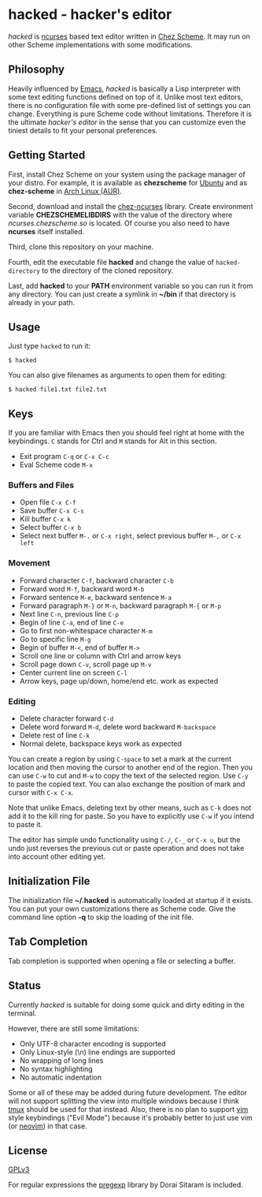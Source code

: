 # hacked - hacker's editor

*hacked* is [ncurses](https://invisible-island.net/ncurses/) based text editor written in [Chez Scheme](https://cisco.github.io/ChezScheme/). It may run on other Scheme implementations with some modifications.

## Philosophy

Heavily influenced by [Emacs](https://www.gnu.org/software/emacs/), *hacked* is basically a Lisp interpreter with some text editing functions defined on top of it. Unlike most text editors, there is no configuration file with some pre-defined list of settings you can change. Everything is pure Scheme code without limitations. Therefore it is the ultimate *hacker's editor* in the sense that you can customize even the tiniest details to fit your personal preferences.

## Getting Started

First, install Chez Scheme on your system using the package manager of your distro. For example, it is available as **chezscheme** for [Ubuntu](https://packages.ubuntu.com/hirsute/chezscheme) and as **chez-scheme** in [Arch Linux (AUR)]( https://aur.archlinux.org/packages/chez-scheme/).

Second, download and install the [chez-ncurses](https://github.com/akce/chez-ncurses) library. Create environment variable **CHEZSCHEMELIBDIRS** with the value of the directory where *ncurses.chezscheme.so* is located. Of course you also need to have **ncurses** itself installed.

Third, clone this repository on your machine.

Fourth, edit the executable file **hacked** and change the value of `hacked-directory` to the directory of the cloned repository.

Last, add **hacked** to your **PATH** environment variable so you can run it from any directory. You can just create a symlink in **~/bin** if that directory is already in your path.

## Usage

Just type `hacked` to run it:

```
$ hacked
```

You can also give filenames as arguments to open them for editing:

```
$ hacked file1.txt file2.txt
```

## Keys

If you are familiar with Emacs then you should feel right at home with the keybindings. `C` stands for Ctrl and `M` stands for Alt in this section.

* Exit program `C-q` or `C-x C-c`
* Eval Scheme code `M-x`

### Buffers and Files

* Open file `C-x C-f`
* Save buffer `C-x C-s`
* Kill buffer `C-x k`
* Select buffer `C-x b`
* Select next buffer `M-.` or `C-x right`, select previous buffer `M-,` or `C-x left`

### Movement

* Forward character `C-f`, backward character `C-b`
* Forward word `M-f`, backward word `M-b`
* Forward sentence `M-e`, backward sentence `M-a`
* Forward paragraph `M-}` or `M-n`, backward paragraph `M-{` or `M-p`
* Next line `C-n`, previous line `C-p`
* Begin of line `C-a`, end of line `C-e`
* Go to first non-whitespace character `M-m`
* Go to specific line `M-g`
* Begin of buffer `M-<`, end of buffer `M->`
* Scroll one line or column with Ctrl and arrow keys
* Scroll page down `C-v`, scroll page up `M-v`
* Center current line on screen `C-l`
* Arrow keys, page up/down, home/end etc. work as expected

### Editing

* Delete character forward `C-d`
* Delete word forward `M-d`, delete word backward `M-backspace`
* Delete rest of line `C-k`
* Normal delete, backspace keys work as expected

You can create a region by using `C-space` to set a mark at the current location and then moving the cursor to another end of the region. Then you can use `C-w` to cut and `M-w` to copy the text of the selected region. Use `C-y` to paste the copied text. You can also exchange the position of mark and cursor with `C-x C-x`.

Note that unlike Emacs, deleting text by other means, such as `C-k` does not add it to the kill ring for paste. So you have to explicitly use `C-w` if you intend to paste it.

The editor has simple undo functionality using `C-/`, `C-_` or `C-x u`, but the undo just reverses the previous cut or paste operation and does not take into account other editing yet.

## Initialization File

The initialization file **~/.hacked** is automatically loaded at startup if it exists. You can put your own customizations there as Scheme code. Give the command line option **-q** to skip the loading of the init file.

## Tab Completion

Tab completion is supported when opening a file or selecting a buffer.

## Status

Currently *hacked* is suitable for doing some quick and dirty editing in the terminal.

However, there are still some limitations:

* Only UTF-8 character encoding is supported
* Only Linux-style (\n) line endings are supported
* No wrapping of long lines
* No syntax highlighting
* No automatic indentation

Some or all of these may be added during future development. The editor will not support splitting the view into multiple windows because I think [tmux](https://github.com/tmux/tmux) should be used for that instead. Also, there is no plan to support [vim](https://www.vim.org/) style keybindings ("Evil Mode") because it's probably better to just use vim (or [neovim](https://neovim.io/)) in that case.

## License

[GPLv3](https://bitbucket.org/maddy83/hacked/src/master/LICENSE)

For regular expressions the [pregexp](https://github.com/ds26gte/pregexp) library by Dorai Sitaram is included.
